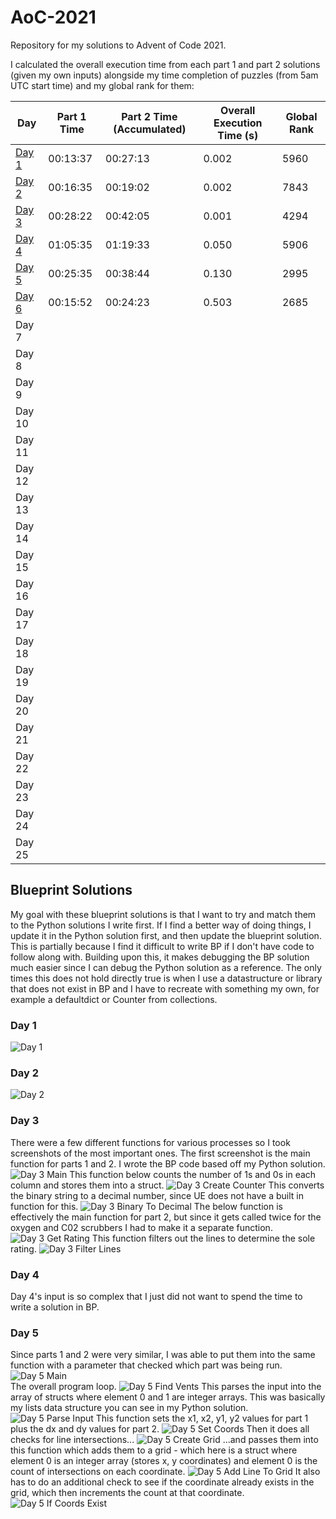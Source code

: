 # AoC-2021

Repository for my solutions to Advent of Code 2021. 

I calculated the overall execution time from each part 1 and part 2 solutions (given my own inputs) alongside my time completion of puzzles (from 5am UTC start time) and my global rank for them:

Day | Part 1 Time | Part 2 Time (Accumulated) | Overall Execution Time (s) | Global Rank
--- | ----------- | ------------------------- | -------------------------- | -----------
[Day 1](https://github.com/JWaters02/AoC-2021/blob/main/Python/Day1.py) | 00:13:37 | 00:27:13 | 0.002 | 5960
[Day 2](https://github.com/JWaters02/AoC-2021/blob/main/Python/Day2.py) | 00:16:35 | 00:19:02 | 0.002 | 7843
[Day 3](https://github.com/JWaters02/AoC-2021/blob/main/Python/Day3.py) | 00:28:22 | 00:42:05 | 0.001 | 4294
[Day 4](https://github.com/JWaters02/AoC-2021/blob/main/Python/Day4.py) | 01:05:35 | 01:19:33 | 0.050 | 5906
[Day 5](https://github.com/JWaters02/AoC-2021/blob/main/Python/Day5.py) | 00:25:35 | 00:38:44 | 0.130 | 2995
[Day 6](https://github.com/JWaters02/AoC-2021/blob/main/Python/Day6.py) | 00:15:52 | 00:24:23 | 0.503 | 2685
Day 7 |  |  |  | 
Day 8 |  |  |  | 
Day 9 |  |  |  | 
Day 10 |  |  |  | 
Day 11 |  |  |  | 
Day 12 |  |  |  | 
Day 13 |  |  |  | 
Day 14 |  |  |  | 
Day 15 |  |  |  | 
Day 16 |  |  |  | 
Day 17 |  |  |  | 
Day 18 |  |  |  | 
Day 19 |  |  |  | 
Day 20 |  |  |  | 
Day 21 |  |  |  | 
Day 22 |  |  |  | 
Day 23 |  |  |  | 
Day 24 |  |  |  | 
Day 25 |  |  |  |  

## Blueprint Solutions
My goal with these blueprint solutions is that I want to try and match them to the Python solutions I write first. If I find a better way of doing things, I update it in the Python solution first, and then update the blueprint solution. This is partially because I find it difficult to write BP if I don't have code to follow along with. Building upon this, it makes debugging the BP solution much easier since I can debug the Python solution as a reference. The only times this does not hold directly true is when I use a datastructure or library that does not exist in BP and I have to recreate with something my own, for example a defaultdict or Counter from collections. 
### Day 1
![Day 1](https://github.com/JWaters02/AoC-2021/blob/b031097fba6b9ebfc6a603df9f25ff59810732cd/BP%20Solutions/Day1.png)
### Day 2
![Day 2](https://github.com/JWaters02/AoC-2021/blob/b031097fba6b9ebfc6a603df9f25ff59810732cd/BP%20Solutions/Day2.png)
### Day 3
There were a few different functions for various processes so I took screenshots of the most important ones. The first screenshot is the main function for parts 1 and 2. I wrote the BP code based off my Python solution.
![Day 3 Main](https://github.com/JWaters02/AoC-2021/blob/b031097fba6b9ebfc6a603df9f25ff59810732cd/BP%20Solutions/Day3-Main.png)
This function below counts the number of 1s and 0s in each column and stores them into a struct.
![Day 3 Create Counter](https://github.com/JWaters02/AoC-2021/blob/b031097fba6b9ebfc6a603df9f25ff59810732cd/BP%20Solutions/Day3-CreateCounter.png)
This converts the binary string to a decimal number, since UE does not have a built in function for this.
![Day 3 Binary To Decimal](https://github.com/JWaters02/AoC-2021/blob/b031097fba6b9ebfc6a603df9f25ff59810732cd/BP%20Solutions/Day3-BinToDec.png)
The below function is effectively the main function for part 2, but since it gets called twice for the oxygen and C02 scrubbers I had to make it a separate function.
![Day 3 Get Rating](https://github.com/JWaters02/AoC-2021/blob/b031097fba6b9ebfc6a603df9f25ff59810732cd/BP%20Solutions/Day3-GetRating.png)
This function filters out the lines to determine the sole rating.
![Day 3 Filter Lines](https://github.com/JWaters02/AoC-2021/blob/b031097fba6b9ebfc6a603df9f25ff59810732cd/BP%20Solutions/Day3-FilterLines.png)
### Day 4
Day 4's input is so complex that I just did not want to spend the time to write a solution in BP.
### Day 5
Since parts 1 and 2 were very similar, I was able to put them into the same function with a parameter that checked which part was being run.<br>
![Day 5 Main](https://github.com/JWaters02/AoC-2021/blob/c6495bfba780c18a8f25fcf05df4752fe9ca6d19/BP%20Solutions/Day5-Main.png)<br>
The overall program loop.
![Day 5 Find Vents](https://github.com/JWaters02/AoC-2021/blob/c6495bfba780c18a8f25fcf05df4752fe9ca6d19/BP%20Solutions/Day5-FindVents.png)
This parses the input into the array of structs where element 0 and 1 are integer arrays. This was basically my lists data structure you can see in my Python solution.
![Day 5 Parse Input](https://github.com/JWaters02/AoC-2021/blob/c6495bfba780c18a8f25fcf05df4752fe9ca6d19/BP%20Solutions/Day5-ParseInput.png)
This function sets the x1, x2, y1, y2 values for part 1 plus the dx and dy values for part 2.
![Day 5 Set Coords](https://github.com/JWaters02/AoC-2021/blob/c6495bfba780c18a8f25fcf05df4752fe9ca6d19/BP%20Solutions/Day5-SetCoords.png)
Then it does all checks for line intersections...
![Day 5 Create Grid](https://github.com/JWaters02/AoC-2021/blob/c6495bfba780c18a8f25fcf05df4752fe9ca6d19/BP%20Solutions/Day5-CreateGrid.png)
...and passes them into this function which adds them to a grid - which here is a struct where element 0 is an integer array (stores x, y coordinates) and element 0 is the count of intersections on each coordinate.
![Day 5 Add Line To Grid](https://github.com/JWaters02/AoC-2021/blob/c6495bfba780c18a8f25fcf05df4752fe9ca6d19/BP%20Solutions/Day5-AddLineToGrid.png)
It also has to do an additional check to see if the coordinate already exists in the grid, which then increments the count at that coordinate.
![Day 5 If Coords Exist](https://github.com/JWaters02/AoC-2021/blob/c6495bfba780c18a8f25fcf05df4752fe9ca6d19/BP%20Solutions/Day5-IfCoordsExist.png)